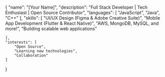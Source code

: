 {
    "name": "[Your Name]",
    "description": "Full Stack Developer | Tech Enthusiast | Open Source Contributor",
    "languages": [
        "JavaScript",
        "Java",
        "C++"
    ],
    "skills": [
        "UI/UX Design (Figma & Adobe Creative Suite)",
        "Mobile App Development (Flutter & React Native)",
        "AWS, MongoDB, MySQL, and more!",
        "Building scalable web applications"
        
    ],
    "interests": [
        "Open Source",
        "Learning new technologies",
        "Collaboration"
    ]
}
